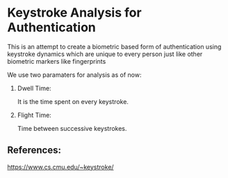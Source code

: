 # Keystroke Analysis for Authentication
This is an attempt to create a biometric based form of authentication using keystroke dynamics which are unique to every person just like other biometric markers like fingerprints


We use two paramaters for analysis as of now: 
1. Dwell Time:

    It is the time spent on every keystroke.

2. Flight Time:

    Time between successive keystrokes.

## References:
https://www.cs.cmu.edu/~keystroke/

